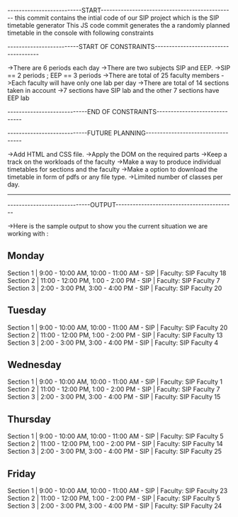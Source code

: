 --------------------------START-----------------------------------------------
this commit contains the intial code of our SIP project which is the SIP timetable generator
This JS code commit generates the a randomly planned timetable in the console with following constraints

-------------------------START OF CONSTRAINTS-------------------------------------

->There are 6 periods each day
->There are two subjects SIP and EEP.
->SIP == 2 periods ; EEP == 3 periods
->There are total of 25 faculty members
->Each faculty will have only one lab per day
->There are total of 14 sections taken in account
->7 sections have SIP lab and the other 7 sections have EEP lab 


----------------------------END OF CONSTRAINTS------------------------------

----------------------------FUTURE PLANNING----------------------------------

->Add HTML and CSS file.
->Apply the DOM on the required parts
->Keep a track on the workloads of the faculty
->Make a way to produce individual timetables for sections and the faculty
->Make a option to download the timetable in form of pdfs or any file type.
->Limited number of classes per day.

-----------------------------------------------------------------------------

-----------------------------OUTPUT------------------------------------------

->Here is the sample output to show you the current situation we are working with :


Monday
----------------------------
Section 1 | 9:00 - 10:00 AM, 10:00 - 11:00 AM - SIP | Faculty: SIP Faculty 18
Section 2 | 11:00 - 12:00 PM, 1:00 - 2:00 PM - SIP | Faculty: SIP Faculty 7
Section 3 | 2:00 - 3:00 PM, 3:00 - 4:00 PM - SIP | Faculty: SIP Faculty 20

Tuesday
----------------------------
Section 1 | 9:00 - 10:00 AM, 10:00 - 11:00 AM - SIP | Faculty: SIP Faculty 20
Section 2 | 11:00 - 12:00 PM, 1:00 - 2:00 PM - SIP | Faculty: SIP Faculty 13
Section 3 | 2:00 - 3:00 PM, 3:00 - 4:00 PM - SIP | Faculty: SIP Faculty 4

Wednesday
----------------------------
Section 1 | 9:00 - 10:00 AM, 10:00 - 11:00 AM - SIP | Faculty: SIP Faculty 1
Section 2 | 11:00 - 12:00 PM, 1:00 - 2:00 PM - SIP | Faculty: SIP Faculty 7
Section 3 | 2:00 - 3:00 PM, 3:00 - 4:00 PM - SIP | Faculty: SIP Faculty 15

Thursday
----------------------------
Section 1 | 9:00 - 10:00 AM, 10:00 - 11:00 AM - SIP | Faculty: SIP Faculty 5
Section 2 | 11:00 - 12:00 PM, 1:00 - 2:00 PM - SIP | Faculty: SIP Faculty 14
Section 3 | 2:00 - 3:00 PM, 3:00 - 4:00 PM - SIP | Faculty: SIP Faculty 25

Friday
----------------------------
Section 1 | 9:00 - 10:00 AM, 10:00 - 11:00 AM - SIP | Faculty: SIP Faculty 23
Section 2 | 11:00 - 12:00 PM, 1:00 - 2:00 PM - SIP | Faculty: SIP Faculty 5
Section 3 | 2:00 - 3:00 PM, 3:00 - 4:00 PM - SIP | Faculty: SIP Faculty 24
